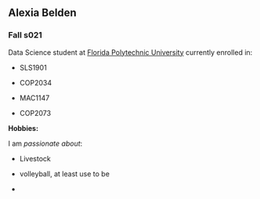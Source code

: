 ## Alexia Belden

### Fall s021

Data Science student at [Florida Polytechnic University](https://www.floridapoly.edu) currently enrolled in: 

- SLS1901

- COP2034

- MAC1147

- COP2073

**Hobbies:**

I am _passionate about_: 

- Livestock

- volleyball, at least use to be

- 
